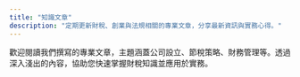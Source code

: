 ```yaml
---
title: "知識文章"
description: "定期更新財稅、創業與法規相關的專業文章，分享最新資訊與實務心得。"
---
```


歡迎閱讀我們撰寫的專業文章，主題涵蓋公司設立、節稅策略、財務管理等。透過深入淺出的內容，協助您快速掌握財稅知識並應用於實務。